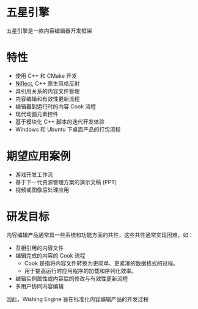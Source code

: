 # 五星引擎

五星引擎是一款内容编辑器开发框架

# 特性

- 使用 C++ 和 CMake 开发
- [Niflect](https://github.com/sainimu78/Niflect), C++ 原生风格反射
- 具引用关系的内容文件管理
- 内容编辑和有效性更新流程
- 编辑器到运行时的内容 Cook 流程
- 现代动画元素控件
- 基于模块化 C++ 脚本的迭代开发体验
- Windows 和 Ubuntu 下桌面产品的打包流程

# 期望应用案例

- 游戏开发工作流
- 基于下一代资源管理方案的演示文稿 (PPT)
- 视频或图像后处理应用

# 研发目标

内容编辑产品通常具一些系统和功能方面的共性，这些共性通常实现困难，如：

- 互相引用的内容文件
- 编辑完成的内容的 Cook 流程
  - Cook 是指将内容文件转换为更简单、更紧凑的数据格式的过程。
  - 用于提高运行时应用程序的加载和序列化效率。
- 编辑实例属性或内容后的修改与有效性更新流程
- 多用户协同内容编辑

因此，Wishing Engine 旨在标准化内容编辑产品的开发过程